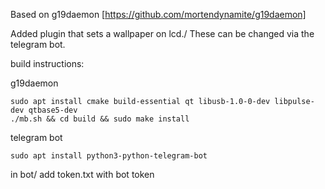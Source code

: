 Based on g19daemon [https://github.com/mortendynamite/g19daemon]

Added plugin that sets a wallpaper on lcd./
These can be changed via the telegram bot.

build instructions:

g19daemon
```
sudo apt install cmake build-essential qt libusb-1.0-0-dev libpulse-dev qtbase5-dev
./mb.sh && cd build && sudo make install
```

telegram bot
```
sudo apt install python3-python-telegram-bot
```
in bot/ add token.txt with bot token
